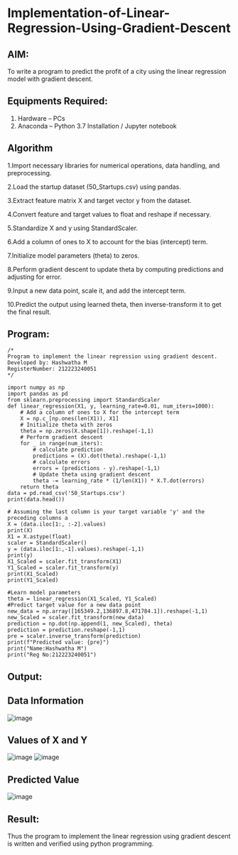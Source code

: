 # Implementation-of-Linear-Regression-Using-Gradient-Descent

## AIM:
To write a program to predict the profit of a city using the linear regression model with gradient descent.

## Equipments Required:
1. Hardware – PCs
2. Anaconda – Python 3.7 Installation / Jupyter notebook

## Algorithm
1.Import necessary libraries for numerical operations, data handling, and preprocessing.

2.Load the startup dataset (50_Startups.csv) using pandas.

3.Extract feature matrix X and target vector y from the dataset.

4.Convert feature and target values to float and reshape if necessary.

5.Standardize X and y using StandardScaler.

6.Add a column of ones to X to account for the bias (intercept) term.

7.Initialize model parameters (theta) to zeros.

8.Perform gradient descent to update theta by computing predictions and adjusting for error.

9.Input a new data point, scale it, and add the intercept term.

10.Predict the output using learned theta, then inverse-transform it to get the final result.

## Program:
```
/*
Program to implement the linear regression using gradient descent.
Developed by: Hashwatha M
RegisterNumber: 212223240051
*/
```
```
import numpy as np
import pandas as pd
from sklearn.preprocessing import StandardScaler
def linear_regression(X1, y, learning_rate=0.01, num_iters=1000):
    # Add a column of ones to X for the intercept term
    X = np.c_[np.ones(len(X1)), X1]
    # Initialize theta with zeros
    theta = np.zeros(X.shape[1]).reshape(-1,1)
    # Perform gradient descent
    for _ in range(num_iters):
        # calculate prediction
        predictions = (X).dot(theta).reshape(-1,1)
        # calculate errors
        errors = (predictions - y).reshape(-1,1)
        # Update theta using gradient descent
        theta -= learning_rate * (1/len(X1)) * X.T.dot(errors)
    return theta
data = pd.read_csv('50_Startups.csv')
print(data.head())
```
```
# Assuming the last column is your target variable 'y' and the preceding columns a
X = (data.iloc[1:, :-2].values)
print(X)
X1 = X.astype(float)
scaler = StandardScaler()
y = (data.iloc[1:,-1].values).reshape(-1,1)
print(y)
X1_Scaled = scaler.fit_transform(X1)
Y1_Scaled = scaler.fit_transform(y)
print(X1_Scaled)
print(Y1_Scaled)
```
```
#Learn model parameters
theta = linear_regression(X1_Scaled, Y1_Scaled)
#Predict target value for a new data point
new_data = np.array([165349.2,136897.8,471784.1]).reshape(-1,1)
new_Scaled = scaler.fit_transform(new_data)
prediction = np.dot(np.append(1, new_Scaled), theta)
prediction = prediction.reshape(-1,1)
pre = scaler.inverse_transform(prediction)
print(f"Predicted value: {pre}")
print("Name:Hashwatha M")
print("Reg No:212223240051")
```
## Output:
## Data Information
![image](https://github.com/user-attachments/assets/e8a7e9e0-6dea-4d1d-8aa4-23022b5aeb33)
## Values of X and Y
![image](https://github.com/user-attachments/assets/cf073ebe-0942-40c6-b8f1-4756a2d3895b)
![image](https://github.com/user-attachments/assets/c1de35b6-a5f5-4a53-901f-a8b4eb045fdb)
## Predicted Value
![image](https://github.com/user-attachments/assets/b2465e36-f767-428c-94ee-ea3bdd16f150)

## Result:
Thus the program to implement the linear regression using gradient descent is written and verified using python programming.
